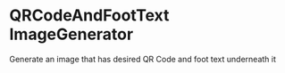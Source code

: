 # QRCodeAndFootText ImageGenerator 
Generate an image that has desired QR Code and foot text underneath it
